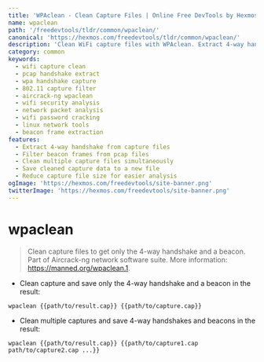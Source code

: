 ```yaml
---
title: 'WPAclean - Clean Capture Files | Online Free DevTools by Hexmos'
name: wpaclean
path: '/freedevtools/tldr/common/wpaclean/'
canonical: 'https://hexmos.com/freedevtools/tldr/common/wpaclean/'
description: 'Clean WiFi capture files with WPAclean. Extract 4-way handshakes and beacons from pcap files for security analysis. Free online tool, no registration required.'
category: common
keywords:
  - wifi capture clean
  - pcap handshake extract
  - wpa handshake capture
  - 802.11 capture filter
  - aircrack-ng wpaclean
  - wifi security analysis
  - network packet analysis
  - wifi password cracking
  - linux network tools
  - beacon frame extraction
features:
  - Extract 4-way handshake from capture files
  - Filter beacon frames from pcap files
  - Clean multiple capture files simultaneously
  - Save cleaned capture data to a new file
  - Reduce capture file size for easier analysis
ogImage: 'https://hexmos.com/freedevtools/site-banner.png'
twitterImage: 'https://hexmos.com/freedevtools/site-banner.png'
---
```


# wpaclean

> Clean capture files to get only the 4-way handshake and a beacon.
> Part of Aircrack-ng network software suite.
> More information: <https://manned.org/wpaclean.1>.

- Clean capture and save only the 4-way handshake and a beacon in the result:

`wpaclean {{path/to/result.cap}} {{path/to/capture.cap}}`

- Clean multiple captures and save 4-way handshakes and beacons in the result:

`wpaclean {{path/to/result.cap}} {{path/to/capture1.cap path/to/capture2.cap ...}}`
